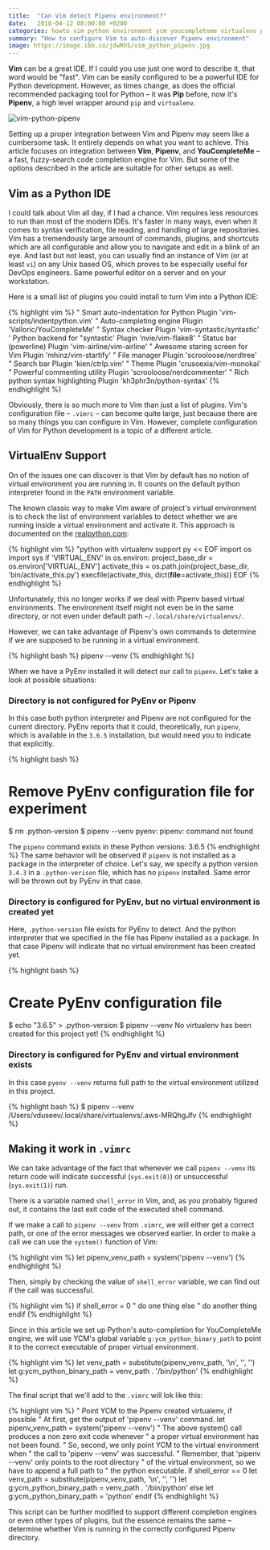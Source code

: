 ```yaml
---
title:  "Can Vim detect Pipenv environment?"
date:   2018-04-12 08:00:00 +0200
categories: howto vim python environment ycm youcompleteme virtualenv pipenv .vimrc
summary: "How to configure Vim to auto-discover Pipenv environment"
image: https://image.ibb.co/jdwRhS/vim_python_pipenv.jpg
---
```


**Vim** can be a great IDE. If I could you use just one word to describe it, that word would be "fast". Vim can be easily configured to be a powerful IDE for Python development. However, as times change, as does the official recommended packaging tool for Python – it was **Pip** before, now it's **Pipenv**, a high level wrapper around `pip` and `virtualenv`.

![vim-python-pipenv](https://image.ibb.co/jdwRhS/vim_python_pipenv.jpg)

Setting up a proper integration between Vim and Pipenv may seem like a cumbersome task. It entirely depends on what you want to achieve. This article focuses on integration between **Vim**, **Pipenv**, and **YouCompleteMe** – a fast, fuzzy-search code completion engine for Vim. But some of the options described in the article are suitable for other setups as well.

<!--more-->

## Vim as a Python IDE

I could talk about Vim all day, if I had a chance. Vim requires less resources to run than most of the modern IDEs. It's faster in many ways, even when it comes to syntax verification, file reading, and handling of large repositories. Vim has a tremendously large amount of commands, plugins, and shortcuts which are all configurable and allow you to navigate and edit in a blink of an eye. And last but not least, you can usually find an instance of Vim (or at least `vi`) on any Unix based OS, which proves to be especially useful for DevOps engineers. Same powerful editor on a server and on your workstation.

Here is a small list of plugins you could install to turn Vim into a Python IDE:

{% highlight vim %}
" Smart auto-indentation for Python
Plugin 'vim-scripts/indentpython.vim'
" Auto-completing engine
Plugin 'Valloric/YouCompleteMe'
" Syntax checker
Plugin 'vim-syntastic/syntastic'
' Python backend for "syntastic'
Plugin 'nvie/vim-flake8'
" Status bar (powerline)
Plugin 'vim-airline/vim-airline'
" Awesome staring screen for Vim
Plugin 'mhinz/vim-startify'
" File manager
Plugin 'scrooloose/nerdtree'
" Search bar
Plugin 'kien/ctrlp.vim'
" Theme
Plugin 'crusoexia/vim-monokai'
" Powerful commenting utility
Plugin 'scrooloose/nerdcommenter'
" Rich python syntax highlighting
Plugin 'kh3phr3n/python-syntax'
{% endhighlight %}

Obviously, there is so much more to Vim than just a list of plugins. Vim's configuration file – `.vimrc` – can become quite large, just because there are so many things you can configure in Vim. However, complete configuration of Vim for Python development is a topic of a different article.

## VirtualEnv Support

On of the issues one can discover is that Vim by default has no notion of virtual environment you are running in. It counts on the default python interpreter found in the `PATH` environment variable.

The known classic way to make Vim aware of project's virtual environment is to check the list of environment variables to detect whether we are running inside a virtual environment and activate it. This approach is documented on the [realpython.com](https://realpython.com/vim-and-python-a-match-made-in-heaven/#virtualenv-support):

{% highlight vim %}
"python with virtualenv support
py << EOF
import os
import sys
if 'VIRTUAL_ENV' in os.environ:
project_base_dir = os.environ['VIRTUAL_ENV']
activate_this = os.path.join(project_base_dir, 'bin/activate_this.py')
execfile(activate_this, dict(__file__=activate_this))
EOF
{% endhighlight %}

Unfortunately, this no longer works if we deal with Pipenv based virtual environments. The environment itself might not even be in the same directory, or not even under default path `~/.local/share/virtualenvs/`.

However, we can take advantage of Pipenv's own commands to determine if we are supposed to be running in a virtual environment.

{% highlight bash %}
pipenv --venv
{% endhighlight %}

When we have a PyEnv installed it will detect our call to `pipenv`. Let's take a look at possible situations:

### Directory is not configured for PyEnv or Pipenv

In this case both python interpreter and Pipenv are not configured for the current directory. PyEnv reports that it could, theoretically, run `pipenv`, which is available in the `3.6.5` installation, but would need you to indicate that explicitly.

{% highlight bash %}
# Remove PyEnv configuration file for experiment
$ rm .python-version
$ pipenv --venv
pyenv: pipenv: command not found

The `pipenv` command exists in these Python versions:
3.6.5
{% endhighlight %}
The same behavior will be observed if `pipenv` is not installed as a package in the interpreter of choice. Let's say, we specify a python version `3.4.3` in a `.python-verison` file, which has no `pipenv` installed. Same error will be thrown out by PyEnv in that case.

### Directory is configured for PyEnv, but no virtual environment is created yet

Here, `.python-version` file exists for PyEnv to detect. And the python interpreter that we specified in the file has Pipenv installed as a package. In that case Pipenv will indicate that no virtual environment has been created yet.

{% highlight bash %}
# Create PyEnv configuration file
$ echo "3.6.5" > .python-version
$ pipenv --venv
No virtualenv has been created for this project yet!
{% endhighlight %}

### Directory is configured for PyEnv and virtual environment exists

In this case `pyenv --venv` returns full path to the virtual environment utilized in this project.

{% highlight bash %}
$ pipenv --venv
/Users/vduseev/.local/share/virtualenvs/.aws-MRQhgJfv
{% endhighlight %}

## Making it work in `.vimrc`

We can take advantage of the fact that whenever we call `pipenv --venv` its return code will indicate successful (`sys.exit(0)`) or unsuccessful (`sys.exit(1)`) run.

There is a variable named `shell_error` in Vim, and, as you probably figured out, it contains the last exit code of the executed shell command.

If we make a call to `pipenv --venv` from `.vimrc`, we will either get a correct path, or one of the error messages we observed earlier. In order to make a call we can use the `system()` function of Vim:

{% highlight vim %}
let pipenv_venv_path = system('pipenv --venv')
{% endhighlight %}

Then, simply by checking the value of `shell_error` variable, we can find out if the call was successful.

{% highlight vim %}
if shell_error = 0
  " do one thing
else
  " do another thing
endif
{% endhighlight %}

Since in this article we set up Python's auto-completion for YouCompleteMe engine, we will use YCM's global variable `g:ycm_python_binary_path` to point it to the correct executable of proper virtual environment.

{% highlight vim %}
let venv_path = substitute(pipenv_venv_path, '\n', '', '')
let g:ycm_python_binary_path = venv_path . '/bin/python'
{% endhighlight %}

The final script that we'll add to the `.vimrc` will lok like this:

{% highlight vim %}
" Point YCM to the Pipenv created virtualenv, if possible
" At first, get the output of 'pipenv --venv' command.
let pipenv_venv_path = system('pipenv --venv')
" The above system() call produces a non zero exit code whenever
" a proper virtual environment has not been found.
" So, second, we only point YCM to the virtual environment when
" the call to 'pipenv --venv' was successful.
" Remember, that 'pipenv --venv' only points to the root directory
" of the virtual environment, so we have to append a full path to
" the python executable.
if shell_error == 0
  let venv_path = substitute(pipenv_venv_path, '\n', '', '')
  let g:ycm_python_binary_path = venv_path . '/bin/python'
else
  let g:ycm_python_binary_path = 'python'
endif
{% endhighlight %}

This script can be further modified to support different completion engines or even other types of plugins, but the essence remains the same – determine whether Vim is running in the correctly configured Pipenv directory.